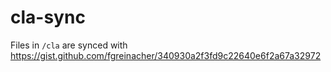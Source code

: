 # cla-sync

Files in `/cla` are synced with https://gist.github.com/fgreinacher/340930a2f3fd9c22640e6f2a67a32972
